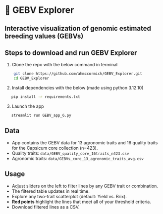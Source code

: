 # 🧬 GEBV Explorer
## Interactive visualization of genomic estimated breeding values (GEBVs)



## Steps to download and run GEBV Explorer
1) Clone the repo with the below command in terminal
```bash
    git clone https://github.com/ahmccormick/GEBV_Explorer.git
    cd GEBV_Explorer
```

2) Install dependencies with the below (made using python 3.12.10)
```bash
   pip install -r requirements.txt
```
3) Launch the app
```bash
   streamlit run GEBV_app_6.py
```



## Data

- App contains the GEBV data for 13 agronomic traits and 16 quality traits  
  for the Capsicum core collection (n=423).  
- Quality traits: `data/GEBV_quality_core_16traits_n423.csv`  
- Agronomic traits: `data/GEBVs_core_13_agronomic_traits_avg.csv`

## Usage

- Adjust sliders on the left to filter lines by any GEBV trait or combination.  
- The filtered table updates in real time.  
- Explore any two-trait scatterplot (default: Yield vs. Brix).  
- **Red points** highlight the lines that meet all of your threshold criteria.  
- Download filtered lines as a CSV.

